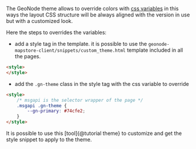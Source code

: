 
The GeoNode theme allows to override colors with [css variables](https://developer.mozilla.org/en-US/docs/Web/CSS/Using_CSS_custom_properties) in this ways the layout CSS structure will be always aligned with the version in use but with a customized look.

Here the steps to overrides the variables:

- add a style tag in the template. it is possible to use the `geonode-mapstore-client/snippets/custom_theme.html` template included in all the pages.

```html
<style>
</style>
```

- add the `.gn-theme` class in the style tag with the css variable to override

```html
<style>
    /* msgapi is the selector wrapper of the page */
    .msgapi .gn-theme {
        --gn-primary: #74cfe2;
    }
</style>
```

It is possible to use this [tool]{@tutorial theme} to customize and get the style snippet to apply to the theme.
